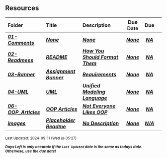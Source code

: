 ## Resources

| Folder | Title | Description | Due Date | Due |  |
|:------|:------|:------|:-----:|:-----:|-----|
| ***<a href="https://github.com/rugbyprof/2143-Object-Oriented-Programming/tree/master/Resources/01-Comments">01-Comments</a>*** | ***<a href="https://github.com/rugbyprof/2143-Object-Oriented-Programming/tree/master/Resources/01-Comments">None</a>*** | ***<a href="https://github.com/rugbyprof/2143-Object-Oriented-Programming/tree/master/Resources/01-Comments">None</a>*** | ***<a href="https://github.com/rugbyprof/2143-Object-Oriented-Programming/tree/master/Resources/01-Comments">None</a>*** | ***<a href="https://github.com/rugbyprof/2143-Object-Oriented-Programming/tree/master/Resources/01-Comments"> NA</a>*** |  |
| ***<a href="https://github.com/rugbyprof/2143-Object-Oriented-Programming/tree/master/Resources/02-Readmees">02-Readmees</a>*** | ***<a href="https://github.com/rugbyprof/2143-Object-Oriented-Programming/tree/master/Resources/02-Readmees"> README </a>*** | ***<a href="https://github.com/rugbyprof/2143-Object-Oriented-Programming/tree/master/Resources/02-Readmees"> How You Should Format Them</a>*** | ***<a href="https://github.com/rugbyprof/2143-Object-Oriented-Programming/tree/master/Resources/02-Readmees">None</a>*** | ***<a href="https://github.com/rugbyprof/2143-Object-Oriented-Programming/tree/master/Resources/02-Readmees"> NA</a>*** |  |
| ***<a href="https://github.com/rugbyprof/2143-Object-Oriented-Programming/tree/master/Resources/03-Banner">03-Banner</a>*** | ***<a href="https://github.com/rugbyprof/2143-Object-Oriented-Programming/tree/master/Resources/03-Banner"> Assignment Banner </a>*** | ***<a href="https://github.com/rugbyprof/2143-Object-Oriented-Programming/tree/master/Resources/03-Banner"> Requirements</a>*** | ***<a href="https://github.com/rugbyprof/2143-Object-Oriented-Programming/tree/master/Resources/03-Banner">None</a>*** | ***<a href="https://github.com/rugbyprof/2143-Object-Oriented-Programming/tree/master/Resources/03-Banner"> NA</a>*** |  |
| ***<a href="https://github.com/rugbyprof/2143-Object-Oriented-Programming/tree/master/Resources/04-UML">04-UML</a>*** | ***<a href="https://github.com/rugbyprof/2143-Object-Oriented-Programming/tree/master/Resources/04-UML"> UML </a>*** | ***<a href="https://github.com/rugbyprof/2143-Object-Oriented-Programming/tree/master/Resources/04-UML"> Unified Modeling Language</a>*** | ***<a href="https://github.com/rugbyprof/2143-Object-Oriented-Programming/tree/master/Resources/04-UML">None</a>*** | ***<a href="https://github.com/rugbyprof/2143-Object-Oriented-Programming/tree/master/Resources/04-UML"> NA</a>*** |  |
| ***<a href="https://github.com/rugbyprof/2143-Object-Oriented-Programming/tree/master/Resources/06-OOP_Articles">06-OOP_Articles</a>*** | ***<a href="https://github.com/rugbyprof/2143-Object-Oriented-Programming/tree/master/Resources/06-OOP_Articles"> OOP Articles</a>*** | ***<a href="https://github.com/rugbyprof/2143-Object-Oriented-Programming/tree/master/Resources/06-OOP_Articles"> Not Everyone Likes OOP</a>*** | ***<a href="https://github.com/rugbyprof/2143-Object-Oriented-Programming/tree/master/Resources/06-OOP_Articles">None</a>*** | ***<a href="https://github.com/rugbyprof/2143-Object-Oriented-Programming/tree/master/Resources/06-OOP_Articles"> NA</a>*** |  |
| ***<a href="https://github.com/rugbyprof/2143-Object-Oriented-Programming/tree/master/Resources/images">images</a>*** | ***<a href="https://github.com/rugbyprof/2143-Object-Oriented-Programming/tree/master/Resources/images"> Placeholder Readme </a>*** | ***<a href="https://github.com/rugbyprof/2143-Object-Oriented-Programming/tree/master/Resources/images"> No Description</a>*** | ***<a href="https://github.com/rugbyprof/2143-Object-Oriented-Programming/tree/master/Resources/images">None</a>*** | ***<a href="https://github.com/rugbyprof/2143-Object-Oriented-Programming/tree/master/Resources/images">N/A</a>*** |  |

<sup>Last Updated: 2024-09-11 (Wed @ 05:27)</sup> 

<sup>***Days Left is only accurate if the `Last Updated` date is the same as todays date. Otherwise, use the due date!***</sup> 